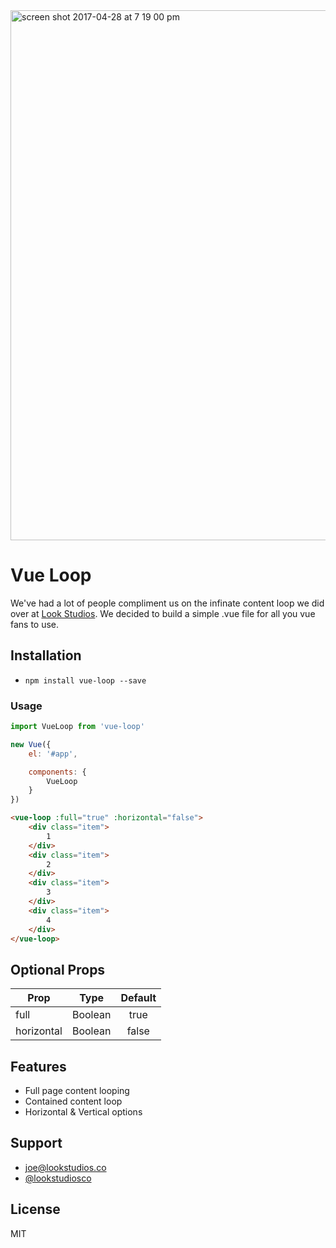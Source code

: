 <img width="848" alt="screen shot 2017-04-28 at 7 19 00 pm" src="https://cloud.githubusercontent.com/assets/3231370/25550501/93bef97a-2c47-11e7-83c6-37534fdf4d04.png">

# Vue Loop
We've had a lot of people compliment us on the infinate content loop we did over at [Look Studios](http://lookstudios.xyz). We decided to build a simple .vue file for all you vue fans to use.

## Installation
- `npm install vue-loop --save`

### Usage 
```javascript
import VueLoop from 'vue-loop'

new Vue({
	el: '#app',

	components: {
		VueLoop
	}
})
```

```html
<vue-loop :full="true" :horizontal="false">
	<div class="item">
		1
	</div>
	<div class="item">
		2
	</div>
	<div class="item">
		3
	</div>
	<div class="item">
		4
	</div>
</vue-loop>
```

## Optional Props
| Prop          | Type          | Default       |
| ------------- |:-------------:|:-------------:|
| full          | Boolean       | true          |
| horizontal    | Boolean       | false         |

## Features
- Full page content looping
- Contained content loop
- Horizontal & Vertical options

## Support
- [joe@lookstudios.co](mailto:joe@lookstudios.co)
- [@lookstudiosco](http://twitter.com/lookstudiosco)

## License
MIT

